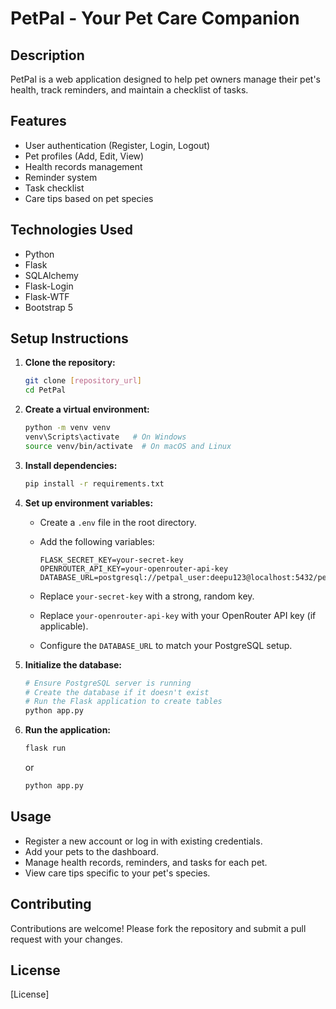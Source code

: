 # PetPal - Your Pet Care Companion

## Description

PetPal is a web application designed to help pet owners manage their pet's health, track reminders, and maintain a checklist of tasks.

## Features

- User authentication (Register, Login, Logout)
- Pet profiles (Add, Edit, View)
- Health records management
- Reminder system
- Task checklist
- Care tips based on pet species

## Technologies Used

- Python
- Flask
- SQLAlchemy
- Flask-Login
- Flask-WTF
- Bootstrap 5

## Setup Instructions

1.  **Clone the repository:**

    ```bash
    git clone [repository_url]
    cd PetPal
    ```

2.  **Create a virtual environment:**

    ```bash
    python -m venv venv
    venv\Scripts\activate   # On Windows
    source venv/bin/activate  # On macOS and Linux
    ```

3.  **Install dependencies:**

    ```bash
    pip install -r requirements.txt
    ```

4.  **Set up environment variables:**

    -   Create a `.env` file in the root directory.
    -   Add the following variables:

        ```properties
        FLASK_SECRET_KEY=your-secret-key
        OPENROUTER_API_KEY=your-openrouter-api-key
        DATABASE_URL=postgresql://petpal_user:deepu123@localhost:5432/petpal
        ```

    -   Replace `your-secret-key` with a strong, random key.
    -   Replace `your-openrouter-api-key` with your OpenRouter API key (if applicable).
    -   Configure the `DATABASE_URL` to match your PostgreSQL setup.

5.  **Initialize the database:**

    ```bash
    # Ensure PostgreSQL server is running
    # Create the database if it doesn't exist
    # Run the Flask application to create tables
    python app.py
    ```

6.  **Run the application:**

    ```bash
    flask run
    ```

    or

    ```bash
    python app.py
    ```

## Usage

-   Register a new account or log in with existing credentials.
-   Add your pets to the dashboard.
-   Manage health records, reminders, and tasks for each pet.
-   View care tips specific to your pet's species.

## Contributing

Contributions are welcome! Please fork the repository and submit a pull request with your changes.

## License

[License]
